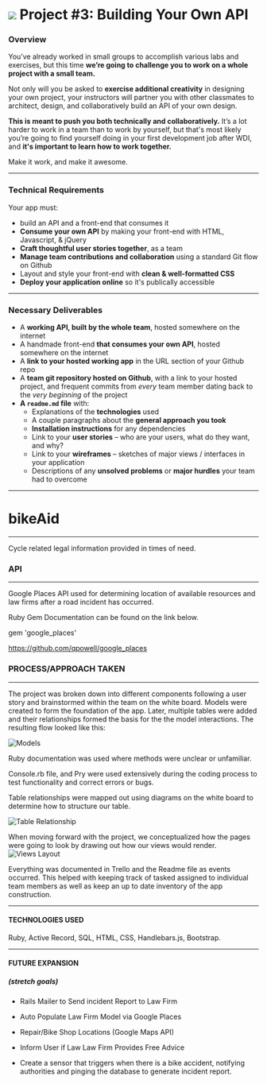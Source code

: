 # ![](https://ga-dash.s3.amazonaws.com/production/assets/logo-9f88ae6c9c3871690e33280fcf557f33.png) Project #3: Building Your Own API

### Overview

You’ve already worked in small groups to accomplish various labs and exercises, but this time **we’re going to challenge you to work on a whole project with a small team.**

Not only will you be asked to **exercise additional creativity** in designing your own project, your instructors will partner you with other classmates to architect, design, and collaboratively build an API of your own design.

**This is meant to push you both technically and collaboratively.** It’s a lot harder to work in a team than to work by yourself, but that's most likely you’re going to find yourself doing in your first development job after WDI, and **it's important to learn how to work together.**

Make it work, and make it awesome.


---

### Technical Requirements

Your app must:

* build an API and a front-end that consumes it
* **Consume your own API** by making your front-end with HTML, Javascript, & jQuery
* **Craft thoughtful user stories together**, as a team
* **Manage team contributions and collaboration** using a standard Git flow on Github
* Layout and style your front-end with **clean & well-formatted CSS**
* **Deploy your application online** so it's publically accessible


---

### Necessary Deliverables

* A **working API, built by the whole team**, hosted somewhere on the internet
* A handmade front-end **that consumes your own API**, hosted somewhere on the internet
* A **link to your hosted working app** in the URL section of your Github repo
* A **team git repository hosted on Github**, with a link to your hosted project, and frequent commits from _every_ team member dating back to the _very beginning_ of the project
* **A ``readme.md`` file** with:
    * Explanations of the **technologies** used
    * A couple paragraphs about the **general approach you took**
    * **Installation instructions** for any dependencies
    * Link to your **user stories** – who are your users, what do they want, and why?
    * Link to your **wireframes** – sketches of major views / interfaces in your application
    * Descriptions of any **unsolved problems** or **major hurdles** your team had to overcome

---

# bikeAid

---

Cycle related legal information provided in times of need.  

### API

---

Google Places API used for determining location of available resources and law firms after a road incident has occurred.  

Ruby Gem Documentation can be found on the link below.  

gem 'google_places'

https://github.com/qpowell/google_places

### PROCESS/APPROACH TAKEN


---

The project was broken down into different components following a user story and brainstormed within the team on the white board. Models were created to form the foundation of the app.  Later, multiple tables were added and their relationships formed the basis for the the model interactions. The resulting flow looked like this:

![Models](https://github.com/tecurtain/bikeAid/blob/master/app/assets/images/models.png?raw=true)

Ruby documentation was used where methods were unclear or unfamiliar.  

Console.rb file, and Pry were used extensively during the coding process to test functionality and correct errors or bugs.  

Table relationships were mapped out using diagrams on the white board to determine how to structure our table.  

![Table Relationship](https://github.com/tecurtain/bikeAid/blob/master/app/assets/images/models+relationships+goals.jpg?raw=true)

When moving forward with the project, we conceptualized how the pages were going to look by drawing out how our views would render.   
![Views Layout](https://github.com/tecurtain/bikeAid/blob/master/app/assets/images/views_layout.jpg?raw=true)


Everything was documented in Trello and the Readme file as events occurred.  This helped with keeping track of tasked assigned to individual team members as well as keep an up to date inventory of the app construction.  


---

#### TECHNOLOGIES USED </break>
Ruby, Active Record, SQL, HTML, CSS, Handlebars.js, Bootstrap.


---

#### FUTURE EXPANSION
##### (stretch goals)
* Rails Mailer to Send incident Report to Law Firm

* Auto Populate Law Firm Model via Google Places

* Repair/Bike Shop Locations (Google Maps API)

* Inform User if Law Law Firm Provides Free Advice

* Create a sensor that triggers when there is a bike accident, notifying authorities and pinging the database to generate incident report.
